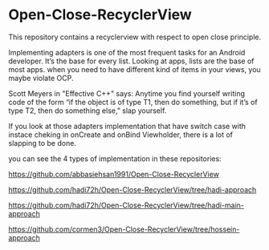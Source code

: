 # Open-Close-RecyclerView
This repository contains a recyclerview with respect to open close principle. 

Implementing adapters is one of the most frequent tasks for an Android developer. It’s the base for every list. Looking at apps, lists are the base of most apps. when you need to have different kind of items in your views, you maybe violate OCP.

Scott Meyers in "Effective C++" says:
Anytime you find yourself writing code of the form “if the object is of type T1, then do something, but if it’s of type T2, then do something else,” slap yourself.

If you look at those adapters implementation that have switch case with instace cheking in onCreate and onBind Viewholder, there is a lot of slapping to be done.

you can see the 4 types of implementation in these repositories: 


https://github.com/abbasiehsan1991/Open-Close-RecyclerView


https://github.com/hadi72h/Open-Close-RecyclerView/tree/hadi-approach


https://github.com/hadi72h/Open-Close-RecyclerView/tree/hadi-main-approach


https://github.com/cormen3/Open-Close-RecyclerView/tree/hossein-approach

